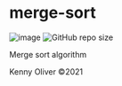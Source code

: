 # merge-sort

![image](https://www.codefactor.io/repository/github/KennyOliver/merge-sort/badge?style=for-the-badge)
![GitHub repo size](https://img.shields.io/github/repo-size/KennyOliver/merge-sort?style=for-the-badge)

Merge sort algorithm

Kenny Oliver ©2021
